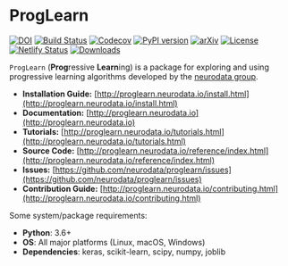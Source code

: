 # ProgLearn

[![DOI](https://zenodo.org/badge/DOI/10.5281/zenodo.4060264.svg)](https://doi.org/10.5281/zenodo.4060264)
[![Build Status](https://circleci.com/gh/neurodata/ProgLearn/tree/main.svg?style=shield&circle-token=:circle-token)](https://app.circleci.com/pipelines/github/neurodata/ProgLearn)
[![Codecov](https://codecov.io/gh/neurodata/ProgLearn/branches/main/graph/badge.svg)](https://codecov.io/gh/neurodata/ProgLearn)
[![PyPI version](https://img.shields.io/pypi/v/proglearn.svg)](https://pypi.org/project/proglearn/)
[![arXiv](https://img.shields.io/badge/arXiv-2004.12908-red.svg?style=flat)](https://arxiv.org/abs/2004.12908)
[![License](https://img.shields.io/badge/License-MIT-blue)](https://opensource.org/licenses/MIT)
[![Netlify Status](https://img.shields.io/netlify/97f86f49-81ed-4292-a100-f7031b54ecc7)](https://app.netlify.com/sites/neuro-data-proglearn/deploys)
[![Downloads](https://img.shields.io/pypi/dm/proglearn.svg)](https://pypi.org/project/proglearn/#files)


`ProgLearn` (**Prog**ressive **Learn**ing) is a package for exploring and using progressive learning algorithms developed by the [neurodata group](https://neurodata.io).

- **Installation Guide:** [http://proglearn.neurodata.io/install.html](http://proglearn.neurodata.io/install.html)
- **Documentation:** [http://proglearn.neurodata.io](http://proglearn.neurodata.io)
- **Tutorials:** [http://proglearn.neurodata.io/tutorials.html](http://proglearn.neurodata.io/tutorials.html)
- **Source Code:** [http://proglearn.neurodata.io/reference/index.html](http://proglearn.neurodata.io/reference/index.html)
- **Issues:** [https://github.com/neurodata/proglearn/issues](https://github.com/neurodata/proglearn/issues)
- **Contribution Guide:** [http://proglearn.neurodata.io/contributing.html](http://proglearn.neurodata.io/contributing.html)

Some system/package requirements:
- **Python**: 3.6+
- **OS**: All major platforms (Linux, macOS, Windows)
- **Dependencies**: keras, scikit-learn, scipy, numpy, joblib
